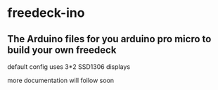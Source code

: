 # freedeck-ino
## The Arduino files for you arduino pro micro to build your own freedeck
default config uses 3*2 SSD1306 displays

more documentation will follow soon

